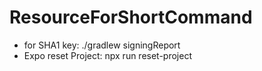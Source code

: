 # ResourceForShortCommand
- for SHA1 key: ./gradlew signingReport
- Expo reset Project: npx run reset-project
